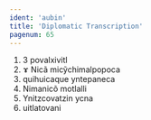 ```yaml
---
ident: 'aubin'
title: 'Diplomatic Transcription'
pagenum: 65
---
```

1.	3 povalxivitl
2.	ɤ Nicã micỹchimalpopoca
3.	quihuicaque yntepaneca
4.	Nimanicõ motlalli
5.	Ynitzcovatzin ycna
6.	uitlatovani
